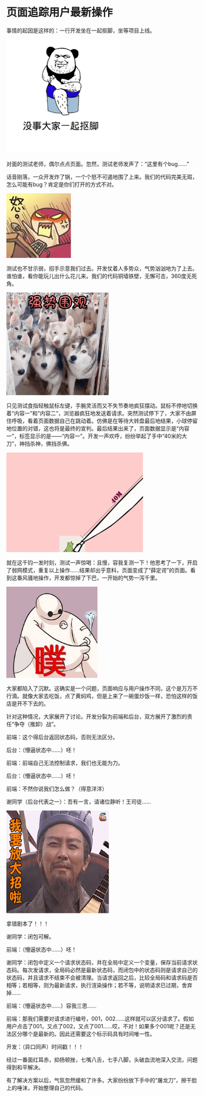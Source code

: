 # 页面追踪用户最新操作

事情的起因是这样的：一行开发坐在一起抠脚，坐等项目上线。

![koujiao.gif](./img/koujiao.gif)

对面的测试老师，偶尔点点页面。忽然，测试老师发声了：“这里有个bug……”

话音刚落，一众开发炸了锅，一个个怒不可遏地围了上来。我们的代码完美无瑕，怎么可能有bug？肯定是你们打开的方式不对。

![xianzhuozi.jpg](./img/xianzhuozi.jpg)

测试也不甘示弱，招手示意我们过去。开发仗着人多势众，气势汹汹地为了上去。谁怕谁，看你能玩儿出什么花儿来。我们的代码铜墙铁壁，无懈可击，360度无死角。

![qiangshiweiguan.gif](./img/qiangshiweiguan.gif)

只见测试食指轻触鼠标左键，手腕灵活而又不失节奏地疯狂摆动。鼠标不停地切换着“内容一”和“内容二”，浏览器疯狂地发送着请求。突然测试停下了，大家不由屏住呼吸，看着页面数据自己在跳动着。仿佛是在等待大转盘最后地结果，小球停留地位置的对错，这也将是最终的宣判。最后结果出来了，页面数据显示是“内容一”，标签显示的是——“内容一”。开发一声欢呼，纷纷举起了手中“40米的大刀”，神挡杀神，佛挡杀佛。

![dadao.gif](./img/dadao.gif)

就在这千钧一发时刻，测试一声惊喝：且慢，容我复测一下！他思考了一下，开启了弱网模式，重复以上操作……结果却出乎意料，页面变成了“薛定谔”的页面。看到这番风骚地操作，开发都惊掉了下巴，一开始的气势一泻千里。

![louqi.jpg](./img/louqi.jpg)

大家都陷入了沉默。这确实是一个问题，页面响应与用户操作不同，这个是万万不行滴。就像大家去吃饭，点了黄焖鸡，但是上来了一碗蛋炒饭一样，恐怕这样的饭店是开不下去的。

针对这种情况，大家展开了讨论。开发分裂为前端和后台，双方展开了激烈的责任“争夺（推卸）战”。

前端：这个得后台返回状态码，否则无法区分。

后台：（懵逼状态中……）呸！

前端：前端自己无法控制请求，我们也无能为力。

后台：（懵逼状态中……）呸！

前端：不然你说我们怎么做？（得意洋洋）

谢同学（后台代表之一）：吾有一言，请诸位静听！王司徒……

![zhugeliang.gif](./img/zhugeliang.gif)

拿错剧本了！！！

谢同学：闭包可解。

前端：（懵逼状态中……）呸！

谢同学：闭包中定义一个请求状态码，并在全局中定义一个变量，保存当前请求状态码。每次发请求，全局码必然是最新状态码，而闭包中的状态码则是请求自己的状态码，并且请求不结束不会被清理。当请求返回之后，比较全局码和请求码是否相等；若相等，则为最新请求，执行渲染操作；若不等，说明请求已过期，舍弃掉……

前端：（懵逼状态中……）容我三思……

前端：那我们需要对请求进行编号，001，002……这样就可以区分请求了。假如用户点击了001，又点了002，又点了001……哎，不对！如果多个001呢？还是无法区分哪个是最新的。因此还需要这个标示码具有时间唯一性。

开发：（异口同声）时间戳！！！

经过一番面红耳赤，抑扬顿挫，七嘴八舌，七手八脚，头破血流地深入交流，问题得到和平解决。

有了解决方案以后，气氛忽然缓和了许多。大家纷纷放下手中的“屠龙刀”，擦干脸上的唾沫，开始整理自己的代码。